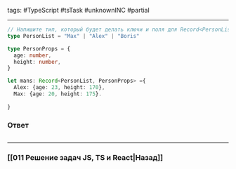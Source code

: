 tags: #TypeScript #tsTask #unknownINC #partial 
___

```ts
// Напишите тип, который будет делать ключи и поля для Record<PersonList, PersonProps> необязательными
type PersonList = "Max" | "Alex" | "Boris"

type PersonProps = {
  age: number,
  height: number,
}

let mans: Record<PersonList, PersonProps> ={
  Alex: {age: 23, height: 170},
  Max: {age: 20, height: 175}.
  
}
```

### Ответ

```ts

```

____
### [[011 Решение задач JS, TS и React|Назад]]